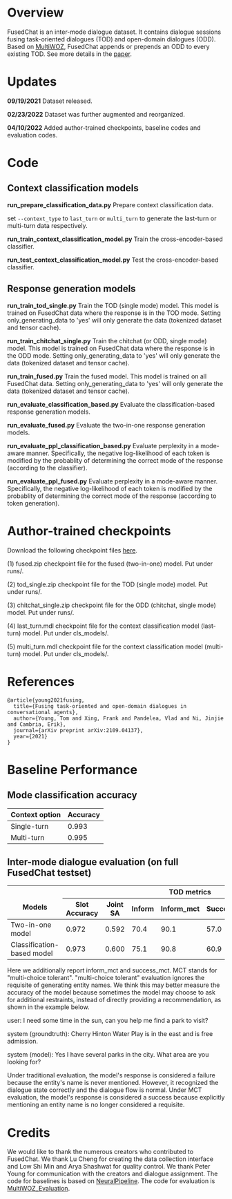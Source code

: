 # Overview
FusedChat is an inter-mode dialogue dataset. It contains dialogue sessions fusing task-oriented dialogues (TOD) and open-domain dialogues (ODD). Based on [MultiWOZ](https://github.com/smartyfh/MultiWOZ2.4), FusedChat appends or prepends an ODD to every existing TOD. See more details in the [paper](https://arxiv.org/pdf/2109.04137.pdf).

# Updates

**09/19/2021** Dataset released.

**02/23/2022** Dataset was further augmented and reorganized.

**04/10/2022** Added author-trained checkpoints, baseline codes and evaluation codes.

# Code

## Context classification models

**run_prepare_classification_data.py** Prepare context classification data.

set `--context_type` to `last_turn` or `multi_turn` to generate the last-turn or multi-turn data respectively.

**run_train_context_classification_model.py** Train the cross-encoder-based classifier.

**run_test_context_classification_model.py** Test the cross-encoder-based classifier.



## Response generation models

**run_train_tod_single.py** Train the TOD (single mode) model. This model is trained on FusedChat data where the response is in the TOD mode. Setting only_generating_data to 'yes' will only generate the data (tokenized dataset and tensor cache).

**run_train_chitchat_single.py** Train the chitchat (or ODD, single mode) model. This model is trained on FusedChat data where the response is in the ODD mode. Setting only_generating_data to 'yes' will only generate the data (tokenized dataset and tensor cache).

**run_train_fused.py** Train the fused model. This model is trained on all FusedChat data. Setting only_generating_data to 'yes' will only generate the data (tokenized dataset and tensor cache).

**run_evaluate_classification_based.py** Evaluate the classification-based response generation models.

**run_evaluate_fused.py** Evaluate the two-in-one response generation models.

**run_evaluate_ppl_classification_based.py** Evaluate perplexity in a mode-aware manner. Specifically, the negative log-likelihood of each token is modified by the probablity of determining the correct mode of the response (according to the classifier).

**run_evaluate_ppl_fused.py** Evaluate perplexity in a mode-aware manner. Specifically, the negative log-likelihood of each token is modified by the probablity of determining the correct mode of the response  (according to token generation).

# Author-trained checkpoints
Download the following checkpoint files [here](https://researchdata.ntu.edu.sg/dataset.xhtml?persistentId=doi:10.21979/N9/QWEBOS).

(1) fused.zip
  checkpoint file for the fused (two-in-one) model. Put under runs/.

(2) tod_single.zip
  checkpoint file for the TOD (single mode) model. Put under runs/.

(3) chitchat_single.zip
  checkpoint file for the ODD (chitchat, single mode) model. Put under runs/.

(4) last_turn.mdl
  checkpoint file for the context classification model (last-turn) model. Put under cls_models/.

(5) multi_turn.mdl
  checkpoint file for the context classification model (multi-turn) model. Put under cls_models/.


# References
```
@article{young2021fusing,
  title={Fusing task-oriented and open-domain dialogues in conversational agents},
  author={Young, Tom and Xing, Frank and Pandelea, Vlad and Ni, Jinjie and Cambria, Erik},
  journal={arXiv preprint arXiv:2109.04137},
  year={2021}
}
```

# Baseline Performance


## Mode classification accuracy



<table>
<thead>
  <tr>
    <th>Context option</th>
    <th>Accuracy</th>
  </tr>
</thead>
<tbody>
  <tr>
    <td>Single-turn</td>
    <td>0.993</td>
  </tr>
  <tr>
    <td>Multi-turn</td>
    <td>0.995</td>
  </tr>
</tbody>
</table>

## Inter-mode dialogue evaluation (on full FusedChat testset)

<table class="tg">
<thead>
  <tr>
    <th class="tg-c3ow" rowspan="2"><br>Models</th>
    <th class="tg-c3ow" colspan="7">TOD metrics</th>
    <th class="tg-c3ow" colspan="4">ODD metrics</th>
  </tr>
  <tr>
    <th class="tg-c3ow">Slot Accuracy</th>
    <th class="tg-c3ow">Joint SA</th>
    <th class="tg-c3ow">Inform</th>
    <th class="tg-baqh">Inform_mct</th>
    <th class="tg-c3ow">Success</th>
    <th class="tg-baqh">Success_mct</th>
    <th class="tg-c3ow">BLEU</th>
    <th class="tg-c3ow">PPL</th>
    <th class="tg-c3ow">Sensibleness</th>
    <th class="tg-c3ow">Specificity</th>
    <th class="tg-c3ow">SSA</th>
  </tr>
</thead>
<tbody>
  <tr>
    <td class="tg-c3ow">Two-in-one model</td>
    <td class="tg-c3ow">0.972</td>
    <td class="tg-c3ow">0.592</td>
    <td class="tg-c3ow">70.4</td>
    <td class="tg-baqh">90.1</td>
    <td class="tg-c3ow">57.0</td>
    <td class="tg-baqh">72.7</td>
    <td class="tg-c3ow">12.05</td>
    <td class="tg-c3ow">10.49</td>
    <td class="tg-c3ow">0.52</td>
    <td class="tg-c3ow">0.47</td>
    <td class="tg-c3ow">0.50</td>
  </tr>
  <tr>
    <td class="tg-c3ow">Classification-based model</td>
    <td class="tg-c3ow">0.973</td>
    <td class="tg-c3ow">0.600</td>
    <td class="tg-c3ow">75.1</td>
    <td class="tg-baqh">90.8</td>
    <td class="tg-c3ow">60.9</td>
    <td class="tg-baqh">74.4</td>
    <td class="tg-c3ow">12.17</td>
    <td class="tg-c3ow">10.50</td>
    <td class="tg-c3ow">0.58</td>
    <td class="tg-c3ow">0.51</td>
    <td class="tg-c3ow">0.55</td>
  </tr>
</tbody>
</table>

Here we additionally report inform_mct and success_mct. MCT stands for "multi-choice tolerant". "multi-choice tolerant" evaluation ignores the requisite of generating entity names.  We think this may better measure the accuracy of the model because sometimes the model may choose to ask for additional restraints, instead of directly providing a recommendation, as shown in the example below.

user: I need some time in the sun, can you help me find a park to visit?

system (groundtruth): Cherry Hinton Water Play is in the east and is free admission.

system (model): Yes I have several parks in the city. What area are you looking for?

Under traditional evaluation, the model's response is considered a failure because the entity's name is never mentioned. However, it recognized the dialogue state correctly and the dialogue flow is normal. Under MCT evaluation, the model's response is considered a success because explicitly mentioning an entity name is no longer considered a requisite.

# Credits
We would like to thank the numerous creators who contributed to FusedChat. We thank Lu Cheng for creating the data collection interface and Low Shi Min and Arya Shashwat for quality control. We thank Peter Young for communication with the creators and dialogue assignment. The code for baselines is based on [NeuralPipeline](https://github.com/KAIST-AILab/NeuralPipeline_DSTC8). The code for evaluation is [MultiWOZ_Evaluation](https://github.com/Tomiinek/MultiWOZ_Evaluation).

